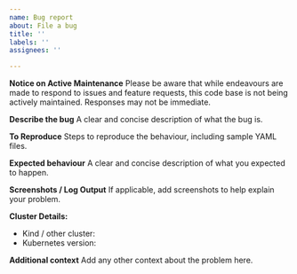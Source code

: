 ```yaml
---
name: Bug report
about: File a bug
title: ''
labels: ''
assignees: ''

---
```


**Notice on Active Maintenance**
Please be aware that while endeavours are made to respond to issues and feature requests, this code base is not being actively maintained. Responses may not be immediate.

**Describe the bug**
A clear and concise description of what the bug is.

**To Reproduce**
Steps to reproduce the behaviour, including sample YAML files.

**Expected behaviour**
A clear and concise description of what you expected to happen.

**Screenshots / Log Output**
If applicable, add screenshots to help explain your problem.

**Cluster Details:**
 - Kind / other cluster: 
 - Kubernetes version: 

**Additional context**
Add any other context about the problem here.
